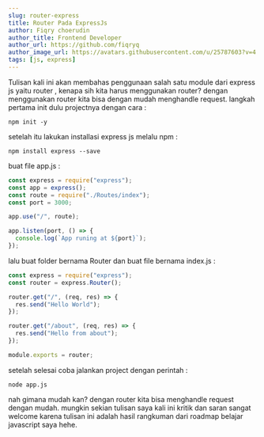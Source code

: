 ```yaml
---
slug: router-express
title: Router Pada ExpressJs
author: Fiqry choerudin
author_title: Frontend Developer
author_url: https://github.com/fiqryq
author_image_url: https://avatars.githubusercontent.com/u/25787603?v=4
tags: [js, express]
---
```


Tulisan kali ini akan membahas penggunaan salah satu module dari express js yaitu router , kenapa sih kita harus menggunakan router? dengan menggunakan router kita bisa dengan mudah menghandle request.
langkah pertama init dulu projectnya dengan cara :

```
npm init -y
```

setelah itu lakukan installasi express js melalu npm :

```
npm install express --save
```

buat file app.js :

```js
const express = require("express");
const app = express();
const route = require("./Routes/index");
const port = 3000;

app.use("/", route);

app.listen(port, () => {
  console.log(`App runing at ${port}`);
});
```

lalu buat folder bernama Router dan buat file bernama index.js :

```js
const express = require("express");
const router = express.Router();

router.get("/", (req, res) => {
  res.send("Hello World");
});

router.get("/about", (req, res) => {
  res.send("Hello from about");
});

module.exports = router;
```

setelah selesai coba jalankan project dengan perintah :

```
node app.js
```

nah gimana mudah kan? dengan router kita bisa menghandle request dengan mudah. mungkin sekian tulisan saya kali ini kritik dan saran sangat welcome karena tulisan ini adalah hasil rangkuman dari roadmap belajar javascript saya hehe.